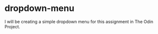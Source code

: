 # dropdown-menu

I will be creating a simple dropdown menu for this assignment in The Odin Project.
